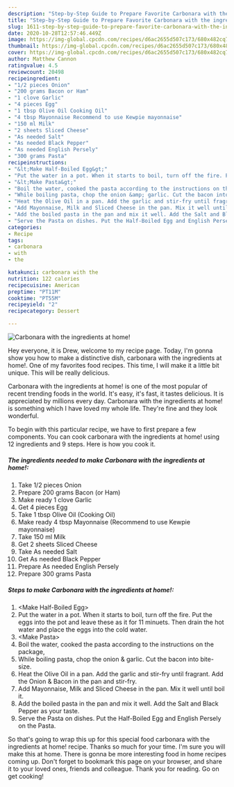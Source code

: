 ```yaml
---
description: "Step-by-Step Guide to Prepare Favorite Carbonara with the ingredients at home!"
title: "Step-by-Step Guide to Prepare Favorite Carbonara with the ingredients at home!"
slug: 1611-step-by-step-guide-to-prepare-favorite-carbonara-with-the-ingredients-at-home
date: 2020-10-28T12:57:46.449Z
image: https://img-global.cpcdn.com/recipes/d6ac2655d507c173/680x482cq70/carbonara-with-the-ingredients-at-home-recipe-main-photo.jpg
thumbnail: https://img-global.cpcdn.com/recipes/d6ac2655d507c173/680x482cq70/carbonara-with-the-ingredients-at-home-recipe-main-photo.jpg
cover: https://img-global.cpcdn.com/recipes/d6ac2655d507c173/680x482cq70/carbonara-with-the-ingredients-at-home-recipe-main-photo.jpg
author: Matthew Cannon
ratingvalue: 4.5
reviewcount: 20498
recipeingredient:
- "1/2 pieces Onion"
- "200 grams Bacon or Ham"
- "1 clove Garlic"
- "4 pieces Egg"
- "1 tbsp Olive Oil Cooking Oil"
- "4 tbsp Mayonnaise Recommend to use Kewpie mayonnaise"
- "150 ml Milk"
- "2 sheets Sliced Cheese"
- "As needed Salt"
- "As needed Black Pepper"
- "As needed English Persely"
- "300 grams Pasta"
recipeinstructions:
- "&lt;Make Half-Boiled Egg&gt;"
- "Put the water in a pot. When it starts to boil, turn off the fire. Put the eggs into the pot and leave these as it for 11 minuets. Then drain the hot water and place the eggs into the cold water."
- "&lt;Make Pasta&gt;"
- "Boil the water, cooked the pasta according to the instructions on the package,"
- "While boiling pasta, chop the onion &amp; garlic. Cut the bacon into bite-size."
- "Heat the Olive Oil in a pan. Add the garlic and stir-fry until fragrant. Add the Onion &amp; Bacon in the pan and stir-fry."
- "Add Mayonnaise, Milk and Sliced Cheese in the pan. Mix it well until boil it."
- "Add the boiled pasta in the pan and mix it well. Add the Salt and Black Pepper as your taste."
- "Serve the Pasta on dishes. Put the Half-Boiled Egg and English Persely on the Pasta."
categories:
- Recipe
tags:
- carbonara
- with
- the

katakunci: carbonara with the 
nutrition: 122 calories
recipecuisine: American
preptime: "PT11M"
cooktime: "PT55M"
recipeyield: "2"
recipecategory: Dessert

---
```



![Carbonara with the ingredients at home!](https://img-global.cpcdn.com/recipes/d6ac2655d507c173/680x482cq70/carbonara-with-the-ingredients-at-home-recipe-main-photo.jpg)

Hey everyone, it is Drew, welcome to my recipe page. Today, I'm gonna show you how to make a distinctive dish, carbonara with the ingredients at home!. One of my favorites food recipes. This time, I will make it a little bit unique. This will be really delicious.

Carbonara with the ingredients at home! is one of the most popular of recent trending foods in the world. It's easy, it's fast, it tastes delicious. It is appreciated by millions every day. Carbonara with the ingredients at home! is something which I have loved my whole life. They're fine and they look wonderful.




To begin with this particular recipe, we have to first prepare a few components. You can cook carbonara with the ingredients at home! using 12 ingredients and 9 steps. Here is how you cook it.

<!--inarticleads1-->

##### The ingredients needed to make Carbonara with the ingredients at home!:

1. Take 1/2 pieces Onion
1. Prepare 200 grams Bacon (or Ham)
1. Make ready 1 clove Garlic
1. Get 4 pieces Egg
1. Take 1 tbsp Olive Oil (Cooking Oil)
1. Make ready 4 tbsp Mayonnaise (Recommend to use Kewpie mayonnaise)
1. Take 150 ml Milk
1. Get 2 sheets Sliced Cheese
1. Take As needed Salt
1. Get As needed Black Pepper
1. Prepare As needed English Persely
1. Prepare 300 grams Pasta




<!--inarticleads2-->

##### Steps to make Carbonara with the ingredients at home!:

1. &lt;Make Half-Boiled Egg&gt;
1. Put the water in a pot. When it starts to boil, turn off the fire. Put the eggs into the pot and leave these as it for 11 minuets. Then drain the hot water and place the eggs into the cold water.
1. &lt;Make Pasta&gt;
1. Boil the water, cooked the pasta according to the instructions on the package,
1. While boiling pasta, chop the onion &amp; garlic. Cut the bacon into bite-size.
1. Heat the Olive Oil in a pan. Add the garlic and stir-fry until fragrant. Add the Onion &amp; Bacon in the pan and stir-fry.
1. Add Mayonnaise, Milk and Sliced Cheese in the pan. Mix it well until boil it.
1. Add the boiled pasta in the pan and mix it well. Add the Salt and Black Pepper as your taste.
1. Serve the Pasta on dishes. Put the Half-Boiled Egg and English Persely on the Pasta.




So that's going to wrap this up for this special food carbonara with the ingredients at home! recipe. Thanks so much for your time. I'm sure you will make this at home. There is gonna be more interesting food in home recipes coming up. Don't forget to bookmark this page on your browser, and share it to your loved ones, friends and colleague. Thank you for reading. Go on get cooking!
